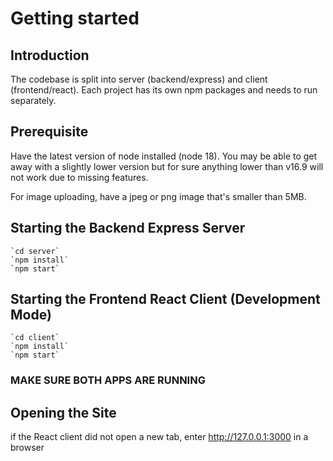 # Getting started

## Introduction
The codebase is split into server (backend/express) and client (frontend/react).
Each project has its own npm packages and needs to run separately.

## Prerequisite
Have the latest version of node installed (node 18). You may be able to get away
with a slightly lower version but for sure anything lower than v16.9 will not
work due to missing features.

For image uploading, have a jpeg or png image that's smaller than 5MB.

## Starting the Backend Express Server 
    `cd server`
    `npm install`
    `npm start`

## Starting the Frontend React Client (Development Mode)
    `cd client`
    `npm install`
    `npm start`

### MAKE SURE BOTH APPS ARE RUNNING

## Opening the Site
if the React client did not open a new tab, enter http://127.0.0.1:3000
in a browser